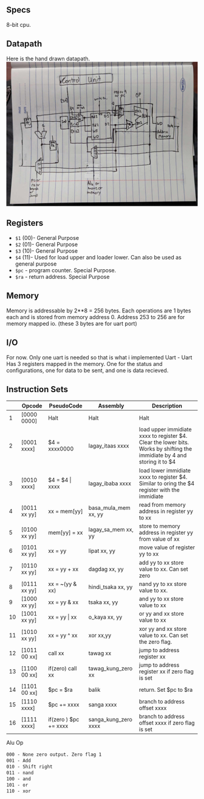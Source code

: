 ## Specs
8-bit cpu.

## Datapath
Here is the hand drawn datapath.
![](media/datapath.jpg)

## Registers
- `$1` (00)- General Purpose
- `$2` (01)- General Purpose
- `$3` (10)- General Purpose
- `$4` (11)- Used for load upper and loader lower. Can also be used as general purpose
- `$pc` - program counter. Special Purpose. 
- `$ra` - return address. Special Purpose

## Memory 
Memory is addressable by 2**8 = 256 bytes. Each operations are 1 bytes each and is stored from memory address 0. Address 253 to 256 are for memory mapped io. (these 3 bytes are for uart port)

## I/O
For now. Only one uart is needed so that is what i implemented
Uart - Uart Has 3 registers mapped in the memory. One for the status and configurations, one for data to be sent, and one is data recieved. 

## Instruction Sets
|    | Opcode       | PseudoCode            | Assembly             | Description                                                                                                               |
|----|--------------|-----------------------|----------------------|---------------------------------------------------------------------------------------------------------------------------|
| 1  | [0000 0000]  | Halt                  | Halt                 | Halt                                                                                                                      |
| 2  | [0001 xxxx]  | $4 = xxxx0000         | lagay_itaas xxxx     | load upper immidiate xxxx to register $4. Clear the lower bits. Works by shifting the immidiate by 4 and storing it to $4 |
| 3  | [0010 xxxx]  | $4 = $4 \| xxxx       | lagay_ibaba xxxx     | load lower immidiate xxxx to register $4. Similar to oring the $4 register with the immidiate                             |
| 4  | [0011 xx yy] | xx = mem[yy]          | basa_mula_mem xx, yy | read from memory address in register yy to xx                                                                             |
| 5  | [0100 xx yy] | mem[yy] = xx          | lagay_sa_mem  xx, yy | store to memory address in register yy from value of xx                                                                   |
| 6  | [0101 xx yy] | xx = yy               | lipat xx, yy         | move value of register yy to xx                                                                                           |
| 7  | [0110 xx yy] | xx = yy + xx          | dagdag xx, yy        | add yy to xx store value to xx. Can set zero                                                                              |
| 8  | [0111 xx yy] | xx = ~(yy & xx)       | hindi_tsaka xx, yy   | nand yy to xx store value to xx.                                                                                          |
| 9  | [1000 xx yy] | xx = yy & xx          | tsaka xx, yy         | and yy to xx store value to xx                                                                                            |
| 10 | [1001 xx yy] | xx = yy \| xx         | o_kaya xx, yy        | or yy and xx store value to xx                                                                                            |
| 11 | [1010 xx yy] | xx = yy ^ xx          | xor xx,yy            | xor yy and xx store value to xx. Can set the zero flag.                                                                   |
| 12 | [1011 00 xx] | call xx               | tawag xx             | jump to address register xx                                                                                               |
| 13 | [1100 00 xx] | if(zero) call xx      | tawag_kung_zero xx   | jump to address register xx if zero flag is set                                                                           |
| 14 | [1101 00 xx] | $pc = $ra             | balik                | return. Set $pc to $ra                                                                                                    |
| 15 | [1110 xxxx]  | $pc += xxxx           | sanga xxxx           | branch to address offset xxxx                                                                                             |
| 16 | [1111 xxxx]  | if(zero ) $pc += xxxx | sanga_kung_zero xxxx | branch to address offset xxxx if zero flag is set                                                                         |

Alu Op
```
000 - None zero output. Zero flag 1
001 - Add
010 - Shift right
011 - nand
100 - and
101 - or
110 - xor
```